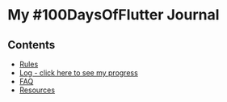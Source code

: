 # My #100DaysOfFlutter Journal

## Contents

* [Rules](rules.md)
* [Log - click here to see my progress](log.md)
* [FAQ](FAQ.md)
* [Resources](resources.md)
